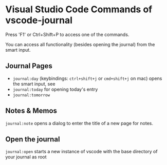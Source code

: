 # Visual Studio Code Commands of vscode-journal
Press 'F1' or Ctrl+Shift+P to access one of the  commands. 

You can access all functionality (besides opening the journal) from the smart input. 

## Journal Pages

* `journal:day` (keybindings: `ctrl+shift+j` or `cmd+shift+j` on mac) opens the smart input, see 
* `journal:today` for opening today's entry
* `journal:tomorrow`

## Notes & Memos
`journal:note` opens a dialog to enter the title of a new page for notes. 

## Open the journal
`journal:open` starts a new instance of vscode with the base directory of your journal as root 